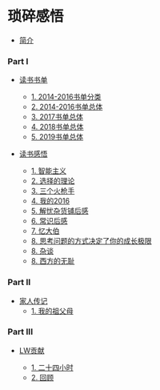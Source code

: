 # 琐碎感悟

* [简介](README.md)

### Part I

* [读书书单]()

  * [1. 2014-2016书单分类](书单/2016-12-31-2014-2016书单分类.md)
  * [2. 2014-2016书单总体](书单/2016-12-31-2014-2016书单总体.md)
  * [3. 2017书单总体](书单/2017书单.md)
  * [4. 2018书单总体](书单/2018书单.md)
  * [5. 2019书单总体](书单/2019书单.md)

* [读书感悟]()

  * [1. 智能主义](智能主义.md)
  * [2. 选择的理论](选择的理论.md)
  * [3. 三个火枪手](三个火枪手.md)
  * [4. 我的2016](我的2016.md)
  * [5. 解忧杂货铺后感](解忧杂货铺.md)
  * [6. 常识后感](常识.md)
  * [7. 忆大伯](忆大伯.md)
  * [8. 思考问题的方式决定了你的成长极限](思考问题的方式决定了你的成长极限.md)
  * [8. 杂谈](杂谈.md)
  * [8. 西方的无耻](西方的无耻.md)

### Part II
* [家人传记]()
  * [1. 我的祖父母](家人/我的祖父母.md)

### Part III

* [LW贡献]()

  * [1. 二十四小时](投稿/2016-01-22-二十四小时.md)
  * [2. 回顾](投稿/2017-01-12-回顾.md)
  
  

